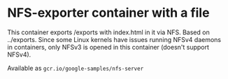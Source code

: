 # NFS-exporter container with a file

This container exports /exports with index.html in it via NFS. Based on
../exports. Since some Linux kernels have issues running NFSv4 daemons in containers,
only NFSv3 is opened in this container (doesn't support NFSv4).

Available as `gcr.io/google-samples/nfs-server`
